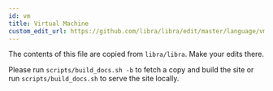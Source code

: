 ```yaml
---
id: vm
title: Virtual Machine
custom_edit_url: https://github.com/libra/libra/edit/master/language/vm/README.md
---
```


The contents of this file are copied from `libra/libra`. Make your edits there.

Please run `scripts/build_docs.sh -b` to fetch a copy and build the site or run `scripts/build_docs.sh` to serve the site locally.